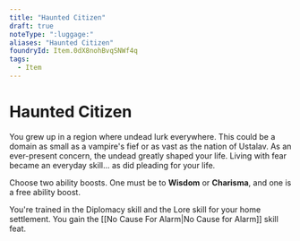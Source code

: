 ```yaml
---
title: "Haunted Citizen"
draft: true
noteType: ":luggage:"
aliases: "Haunted Citizen"
foundryId: Item.0dX8nohBvqSNWf4q
tags:
  - Item
---
```


# Haunted Citizen

You grew up in a region where undead lurk everywhere. This could be a domain as small as a vampire's fief or as vast as the nation of Ustalav. As an ever-present concern, the undead greatly shaped your life. Living with fear became an everyday skill... as did pleading for your life.

Choose two ability boosts. One must be to **Wisdom** or **Charisma**, and one is a free ability boost.

You're trained in the Diplomacy skill and the Lore skill for your home settlement. You gain the [[No Cause For Alarm|No Cause for Alarm]] skill feat.
